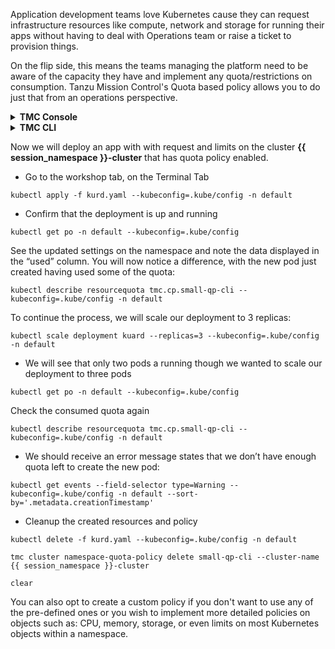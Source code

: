 Application development teams love Kubernetes cause they can request infrastructure resources like compute, network and storage for running their apps without having to deal with Operations team or raise a ticket to provision things. 

On the flip side, this means the teams managing the platform need to be aware of the capacity they have and implement any quota/restrictions on consumption. Tanzu Mission Control's Quota based policy allows you to do just that from an operations perspective.

<details>
<summary><b>TMC Console</b></summary>
<p>

* Go to the tab with Tanzu Mission Control, click on Policies then Assignments
* Click on the tab **Quota**, select CLUSTERS then click on Cluster Group >  **tko-day1-ops** > **{{ session_namespace }}-cluster**
* Click on CREATE QUOTA POLICY
* Select the **Quota policy** *Small*
* Provide a policy name `small-qp-ui`{{copy}}

<div class="info" style='background-color:#e7f3fe; color: #000000; border-left: solid #2196F3 4px; border-radius: 4px; padding:0.7em;'>
<span>
<p style='margin-top:1em; text-align:left'>
<b>Note:</b></p>
<p style='margin-left:1em;'>

Notice it has been assigned a quota to requests of 0.5 vCPU / 512 MB memory and limit of 1 vCPU / 2 GB of memory per workload.

</p>
</span>
</div>

</p>
</details>

<details>
<p>
</p>
<summary><b>TMC CLI</b></summary>
<p>

```editor:open-file
file: ~/small-quota-policy.yaml
```

```editor:select-matching-text
file: ~/small-quota-policy.yaml
text: "clusterName: (.*)"
isRegex: true
group: 1
```

```editor:replace-text-selection
file: ~/small-quota-policy.yaml
text: "{{ session_namespace }}-cluster"
```

* Create a policy 

    ```execute-1
    tmc cluster namespace-quota-policy create -f small-quota-policy.yaml 
    ```
* Confirm that the policy has been created and synced to the {{ session_namespace }}-cluster   

    ```execute-1
    tmc cluster namespace-quota-policy get small-qp-cli --cluster-name {{ session_namespace }}-cluster 
    ```

    ```execute-1
    kubectl describe resourcequota tmc.cp.small-qp-cli --kubeconfig=.kube/config -n default
    ```
</p>
</details>

<p>

</p>

Now we will deploy an app with with request and limits on the cluster **{{ session_namespace }}-cluster** that has quota policy enabled.

* Go to the workshop tab, on the Terminal Tab

```execute-1
kubectl apply -f kurd.yaml --kubeconfig=.kube/config -n default
```

* Confirm that the deployment is up and running

```execute-1
kubectl get po -n default --kubeconfig=.kube/config
```

See the updated settings on the namespace and note the data displayed in the “used” column. You will now notice a difference, with the new pod just created having used some of the quota:

```execute-2
kubectl describe resourcequota tmc.cp.small-qp-cli --kubeconfig=.kube/config -n default
```
To continue the process, we will scale our deployment to 3 replicas:

```execute-1
kubectl scale deployment kuard --replicas=3 --kubeconfig=.kube/config -n default
```
* We will see that only two pods a running though we wanted to scale our deployment to three pods

```execute-1
kubectl get po -n default --kubeconfig=.kube/config
```

Check the consumed quota again
```execute-2
kubectl describe resourcequota tmc.cp.small-qp-cli --kubeconfig=.kube/config -n default
```
* We should receive an error message states that we don’t have enough quota left to create the new pod:

```execute-1
kubectl get events --field-selector type=Warning --kubeconfig=.kube/config -n default --sort-by='.metadata.creationTimestamp'
```
* Cleanup the created resources and policy 

```execute-1
kubectl delete -f kurd.yaml --kubeconfig=.kube/config -n default
```
```execute-1
tmc cluster namespace-quota-policy delete small-qp-cli --cluster-name {{ session_namespace }}-cluster 
```

```execute-all
clear
```

You can also opt to create a custom policy if you don't want to use any of the pre-defined ones or you wish to implement more detailed policies on objects such as: CPU, memory, storage, or even limits on most Kubernetes objects within a namespace.

